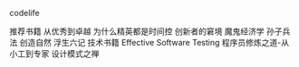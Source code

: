 codelife

推荐书籍
    从优秀到卓越
    为什么精英都是时间控
    创新者的窘境
    魔鬼经济学
    孙子兵法
    创造自然
    浮生六记
技术书籍
    Effective Software Testing
    程序员修炼之道-从小工到专家
    设计模式之禅
    